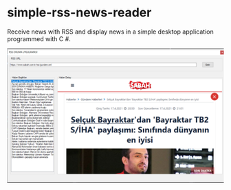 # simple-rss-news-reader
Receive news with RSS and display news in a simple desktop application programmed with C #.

<img src="rssnewsreader.png" width="900" heidght="500">
